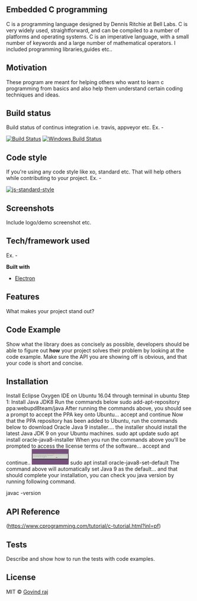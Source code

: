 ## Embedded C programming
C is a programming language designed by Dennis Ritchie at Bell Labs. C is very widely used, straightforward, and can be compiled to a number of platforms and operating systems. C is an imperative language, with a small number of keywords and a large number of mathematical operators. I included programming libraries,guides etc..

## Motivation
These program are meant for helping others who want to learn c programming from basics and also help them understand certain coding techniques and ideas.

## Build status
Build status of continus integration i.e. travis, appveyor etc. Ex. - 

[![Build Status](https://travis-ci.org/akashnimare/foco.svg?branch=master)](https://travis-ci.org/akashnimare/foco)
[![Windows Build Status](https://ci.appveyor.com/api/projects/status/github/akashnimare/foco?branch=master&svg=true)](https://ci.appveyor.com/project/akashnimare/foco/branch/master)

## Code style
If you're using any code style like xo, standard etc. That will help others while contributing to your project. Ex. -

[![js-standard-style](https://img.shields.io/badge/code%20style-standard-brightgreen.svg?style=flat)](https://github.com/feross/standard)
 
## Screenshots
Include logo/demo screenshot etc.

## Tech/framework used
Ex. -

<b>Built with</b>
- [Electron](https://electron.atom.io)

## Features
What makes your project stand out?

## Code Example
Show what the library does as concisely as possible, developers should be able to figure out **how** your project solves their problem by looking at the code example. Make sure the API you are showing off is obvious, and that your code is short and concise.

## Installation

Install Eclipse Oxygen IDE on Ubuntu 16.04 through terminal in ubuntu
Step 1: Install Java JDK8
Run the commands below
  sudo add-apt-repository ppa:webupd8team/java
After running the commands above, you should see a prompt to accept the PPA key onto Ubuntu… accept and continue
Now that the PPA repository has been added to Ubuntu, run the commands below to download Oracle Java 9 installer…. the installer should install the latest Java JDK 9 on your Ubuntu machines.
  sudo apt update
  sudo apt install oracle-java8-installer
When you run the commands above you’ll be prompted to access the license terms of the software… accept and continue..
<img src ="images/screenshot.png" width=100>
  sudo apt install oracle-java8-set-default
The command above will automatically set Java 9 as the default… and that should complete your installation, you can check you java version by running following command.

javac -version




## API Reference
(https://www.cprogramming.com/tutorial/c-tutorial.html?inl=pf)

## Tests
Describe and show how to run the tests with code examples.

## License

MIT © [Govind raj]()
